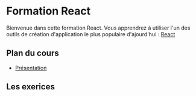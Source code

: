 # Formation React

Bienvenue dans cette formation React. Vous apprendrez à utiliser l'un des outils de création d'application le plus populaire d'ajourd'hui : [React](https://reactjs.org/)

## Plan du cours

- [Présentation](./assets/cours/presentation.md)

## Les exerices
